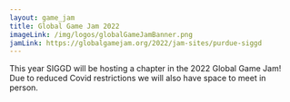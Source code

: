 ```yaml
---
layout: game_jam
title: Global Game Jam 2022
imageLink: /img/logos/globalGameJamBanner.png
jamLink: https://globalgamejam.org/2022/jam-sites/purdue-siggd
---
```

<!--Put description here:-->
This year SIGGD will be hosting a chapter in the 2022 Global Game Jam! Due to reduced Covid restrictions we will also have space to meet in person.